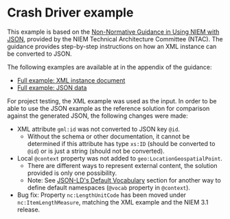 
# Crash Driver example

This example is based on the [Non-Normative Guidance in Using NIEM with JSON](http://niem.github.io/json/reference/guidance/), provided by the NIEM Technical Architecture Committee (NTAC).  The guidance provides step-by-step instructions on how an XML instance can be converted to JSON.

The following examples are available at in the appendix of the guidance:

- [Full example: XML instance document](http://niem.github.io/json/reference/guidance/#full-example-xml)
- [Full example: JSON data](http://niem.github.io/json/reference/guidance/#full-example-json)

For project testing, the XML example was used as the input.  In order to be able to use the JSON example as the reference solution for comparison against the generated JSON, the following changes were made:

- XML attribute `gml:id` was not converted to JSON key `@id`.
  - Without the schema or other documentation, it cannot be determined if this attribute has type `xs:ID` (should be converted to `@id`) or is just a string (should not be converted).
- Local `@context` property was not added to `geo:LocationGeospatialPoint`.
  - There are different ways to represent external content, the solution provided is only one possibility.
  - Note:  See [JSON-LD's Default Vocabulary](https://w3c.github.io/json-ld-syntax/#default-vocabulary) section for another way to define default namespaces (`@vocab` property in `@context`).
- Bug fix: Property `nc:LengthUnitCode` has been moved under `nc:ItemLengthMeasure`, matching the XML example and the NIEM 3.1 release.